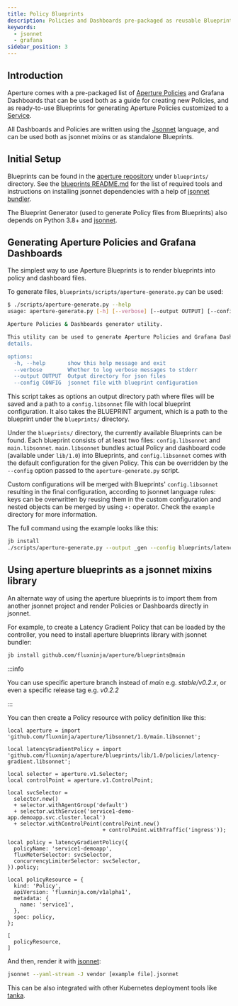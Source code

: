 ```yaml
---
title: Policy Blueprints
description: Policies and Dashboards pre-packaged as reusable Blueprints
keywords:
  - jsonnet
  - grafana
sidebar_position: 3
---
```


## Introduction

Aperture comes with a pre-packaged list of [Aperture Policies][policies] and Grafana Dashboards that
can be used both as a guide for creating new Policies, and as ready-to-use
Blueprints for generating Aperture Policies customized to a [Service][service].

All Dashboards and Policies are written using the [Jsonnet][jsonnet-lang]
language, and can be used both as jsonnet mixins or as standalone Blueprints.

[jsonnet-lang]: https://jsonnet.org

## Initial Setup

Blueprints can be found in the [aperture repository][aperture-repo] under `blueprints/`
directory. See the [blueprints README.md][blueprints-readme] for the list of required
tools and instructions on installing jsonnet dependencies with a help of
[jsonnet bundler][jb].

The Blueprint Generator (used to generate Policy files from Blueprints) also
depends on Python 3.8+ and [jsonnet][go-jsonnet].

[aperture-repo]: https://github.com/fluxninja/aperture/
[blueprints-readme]: https://github.com/fluxninja/aperture/blob/main/blueprints/README.md
[jb]: https://github.com/jsonnet-bundler/jsonnet-bundler
[go-jsonnet]: https://github.com/google/go-jsonnet

## Generating Aperture Policies and Grafana Dashboards

The simplest way to use Aperture Blueprints is to render blueprints into
policy and dashboard files.

To generate files, `blueprints/scripts/aperture-generate.py` can be used:

```sh
$ ./scripts/aperture-generate.py --help
usage: aperture-generate.py [-h] [--verbose] [--output OUTPUT] [--config CONFIG]

Aperture Policies & Dashboards generator utility.

This utility can be used to generate Aperture Policies and Grafana Dashboards "in-place". Check [blueprint's README.md][blueprints-readme] for more
details.

options:
  -h, --help       show this help message and exit
  --verbose        Whether to log verbose messages to stderr
  --output OUTPUT  Output directory for json files
  --config CONFIG  jsonnet file with blueprint configuration
```

This script takes as options an output directory path where files will be
saved and a path to a `config.libsonnet` file with local blueprint
configuration. It also takes the BLUEPRINT argument, which is a path to the
blueprint under the `blueprints/` directory.

Under the `blueprints/` directory, the currently available Blueprints can be
found. Each blueprint consists of at least two files: `config.libsonnet` and
`main.libsonnet`. `main.libsonnet` bundles actual Policy and dashboard code
(available under `lib/1.0`) into Blueprints, and `config.libsonnet` comes with
the default configuration for the given Policy. This can be overridden by the
`--config` option passed to the `aperture-generate.py` script.

Custom configurations will be merged with Blueprints' `config.libsonnet`
resulting in the final configuration, according to jsonnet language rules: keys
can be overwritten by reusing them in the custom configuration and nested
objects can be merged by using `+:` operator. Check the `example` directory
for more information.

The full command using the example looks like this:

```sh
jb install
./scripts/aperture-generate.py --output _gen --config blueprints/latency-gradient/example/example.jsonnet
```

[blueprints-readme]: https://github.com/fluxninja/aperture/blob/main/blueprints/README.md

## Using aperture blueprints as a jsonnet mixins library

An alternate way of using the aperture blueprints is to import them from another
jsonnet project and render Policies or Dashboards directly in jsonnet.

For example, to create a Latency Gradient Policy that can be loaded by
the controller, you need to install aperture blueprints library with jsonnet bundler:

```sh
jb install github.com/fluxninja/aperture/blueprints@main
```

:::info

You can use specific aperture branch instead of _main_ e.g. _stable/v0.2.x_, or even
a specific release tag e.g. _v0.2.2_

:::

You can then create a Policy resource with policy definition like this:

```jsonnet
local aperture = import 'github.com/fluxninja/aperture/libsonnet/1.0/main.libsonnet';

local latencyGradientPolicy = import 'github.com/fluxninja/aperture/blueprints/lib/1.0/policies/latency-gradient.libsonnet';

local selector = aperture.v1.Selector;
local controlPoint = aperture.v1.ControlPoint;

local svcSelector =
  selector.new()
  + selector.withAgentGroup('default')
  + selector.withService('service1-demo-app.demoapp.svc.cluster.local')
  + selector.withControlPoint(controlPoint.new()
                              + controlPoint.withTraffic('ingress'));

local policy = latencyGradientPolicy({
  policyName: 'service1-demoapp',
  fluxMeterSelector: svcSelector,
  concurrencyLimiterSelector: svcSelector,
}).policy;

local policyResource = {
  kind: 'Policy',
  apiVersion: 'fluxninja.com/v1alpha1',
  metadata: {
    name: 'service1',
  },
  spec: policy,
};

[
  policyResource,
]
```

And then, render it with [jsonnet][jsonnet]:

```sh
jsonnet --yaml-stream -J vendor [example file].jsonnet
```

This can be also integrated with other Kubernetes deployment tools like
[tanka][tk].

[jsonnet]: https://github.com/google/go-jsonnet
[tk]: https://grafana.com/oss/tanka/
[policies]: /concepts/policy/policy.md
[service]: /concepts/service.md
